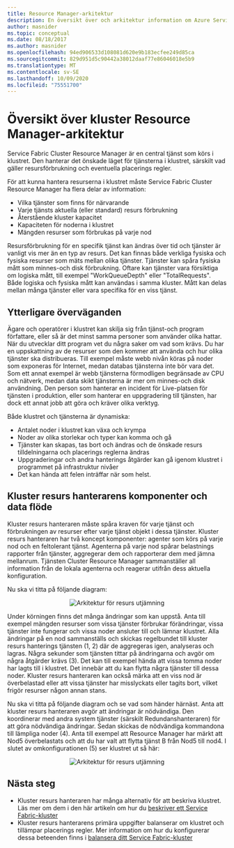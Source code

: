 ```yaml
---
title: Resource Manager-arkitektur
description: En översikt över och arkitektur information om Azure Service Fabric Cluster Resource Manager-tjänsten.
author: masnider
ms.topic: conceptual
ms.date: 08/18/2017
ms.author: masnider
ms.openlocfilehash: 94ed906533d108081d620e9b183ecfee249d85ca
ms.sourcegitcommit: 829d951d5c90442a38012daaf77e86046018e5b9
ms.translationtype: MT
ms.contentlocale: sv-SE
ms.lasthandoff: 10/09/2020
ms.locfileid: "75551700"
---
```

# <a name="cluster-resource-manager-architecture-overview"></a>Översikt över kluster Resource Manager-arkitektur
Service Fabric Cluster Resource Manager är en central tjänst som körs i klustret. Den hanterar det önskade läget för tjänsterna i klustret, särskilt vad gäller resursförbrukning och eventuella placerings regler. 

För att kunna hantera resurserna i klustret måste Service Fabric Cluster Resource Manager ha flera delar av information:

- Vilka tjänster som finns för närvarande
- Varje tjänsts aktuella (eller standard) resurs förbrukning 
- Återstående kluster kapacitet 
- Kapaciteten för noderna i klustret 
- Mängden resurser som förbrukas på varje nod

Resursförbrukning för en specifik tjänst kan ändras över tid och tjänster är vanligt vis mer än en typ av resurs. Det kan finnas både verkliga fysiska och fysiska resurser som mäts mellan olika tjänster. Tjänster kan spåra fysiska mått som minnes-och disk förbrukning. Oftare kan tjänster vara försiktiga om logiska mått, till exempel "WorkQueueDepth" eller "TotalRequests". Både logiska och fysiska mått kan användas i samma kluster. Mått kan delas mellan många tjänster eller vara specifika för en viss tjänst.

## <a name="other-considerations"></a>Ytterligare överväganden
Ägare och operatörer i klustret kan skilja sig från tjänst-och program författare, eller så är det minst samma personer som använder olika hattar. När du utvecklar ditt program vet du några saker om vad som krävs. Du har en uppskattning av de resurser som den kommer att använda och hur olika tjänster ska distribueras. Till exempel måste webb nivån köras på noder som exponeras för Internet, medan databas tjänsterna inte bör vara det. Som ett annat exempel är webb tjänsterna förmodligen begränsade av CPU och nätverk, medan data skikt tjänsterna är mer om minnes-och disk användning. Den person som hanterar en incident för Live-platsen för tjänsten i produktion, eller som hanterar en uppgradering till tjänsten, har dock ett annat jobb att göra och kräver olika verktyg. 

Både klustret och tjänsterna är dynamiska:

- Antalet noder i klustret kan växa och krympa
- Noder av olika storlekar och typer kan komma och gå
- Tjänster kan skapas, tas bort och ändras och de önskade resurs tilldelningarna och placerings reglerna ändras
- Uppgraderingar och andra hanterings åtgärder kan gå igenom klustret i programmet på infrastruktur nivåer
- Det kan hända att felen inträffar när som helst.

## <a name="cluster-resource-manager-components-and-data-flow"></a>Kluster resurs hanterarens komponenter och data flöde
Kluster resurs hanteraren måste spåra kraven för varje tjänst och förbrukningen av resurser efter varje tjänst objekt i dessa tjänster. Kluster resurs hanteraren har två koncept komponenter: agenter som körs på varje nod och en feltolerant tjänst. Agenterna på varje nod spårar belastnings rapporter från tjänster, aggregerar dem och rapporterar dem med jämna mellanrum. Tjänsten Cluster Resource Manager sammanställer all information från de lokala agenterna och reagerar utifrån dess aktuella konfiguration.

Nu ska vi titta på följande diagram:

<center>

![Arkitektur för resurs utjämning][Image1]
</center>

Under körningen finns det många ändringar som kan uppstå. Anta till exempel mängden resurser som vissa tjänster förbrukar förändringar, vissa tjänster inte fungerar och vissa noder ansluter till och lämnar klustret. Alla ändringar på en nod sammanställs och skickas regelbundet till kluster resurs hanterings tjänsten (1, 2) där de aggregeras igen, analyseras och lagras. Några sekunder som tjänsten tittar på ändringarna och avgör om några åtgärder krävs (3). Det kan till exempel hända att vissa tomma noder har lagts till i klustret. Det innebär att du kan flytta några tjänster till dessa noder. Kluster resurs hanteraren kan också märka att en viss nod är överbelastad eller att vissa tjänster har misslyckats eller tagits bort, vilket frigör resurser någon annan stans.

Nu ska vi titta på följande diagram och se vad som händer härnäst. Anta att kluster resurs hanteraren avgör att ändringar är nödvändiga. Den koordinerar med andra system tjänster (särskilt Redundanshanteraren) för att göra nödvändiga ändringar. Sedan skickas de nödvändiga kommandona till lämpliga noder (4). Anta till exempel att Resource Manager har märkt att Nod5 överbelastats och att du har valt att flytta tjänst B från Nod5 till nod4. I slutet av omkonfigurationen (5) ser klustret ut så här:

<center>

![Arkitektur för resurs utjämning][Image2]
</center>

## <a name="next-steps"></a>Nästa steg
- Kluster resurs hanteraren har många alternativ för att beskriva klustret. Läs mer om dem i den här artikeln om hur du [beskriver ett Service Fabric-kluster](./service-fabric-cluster-resource-manager-cluster-description.md)
- Kluster resurs hanterarens primära uppgifter balanserar om klustret och tillämpar placerings regler. Mer information om hur du konfigurerar dessa beteenden finns i [balansera ditt Service Fabric-kluster](./service-fabric-cluster-resource-manager-balancing.md)

[Image1]:./media/service-fabric-cluster-resource-manager-architecture/Service-Fabric-Resource-Manager-Architecture-Activity-1.png
[Image2]:./media/service-fabric-cluster-resource-manager-architecture/Service-Fabric-Resource-Manager-Architecture-Activity-2.png
